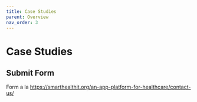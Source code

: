 ```yaml
---
title: Case Studies
parent: Overview
nav_order: 3
---
```

# Case Studies

## Submit Form
Form a la https://smarthealthit.org/an-app-platform-for-healthcare/contact-us/ 